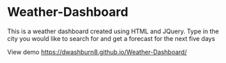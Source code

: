 # Weather-Dashboard

This is a weather dashboard created using HTML and JQuery. Type in the city you would like to search for and get a forecast for the next five days 

View demo https://dwashburn8.github.io/Weather-Dashboard/
